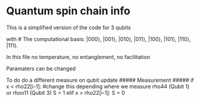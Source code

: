 # Quantum spin chain info
This is a simplified version of the code for 3 qubits

with # The computational basis: |000⟩, |001⟩, |010⟩, |011⟩, |100⟩, |101⟩, |110⟩, |111⟩.

In this file no temperature, no entanglement, no facilitation

Paramaters can be changed

To do do a different measure on qubit update ##### Measurement #####
if x < rho22[i-1]: #change this depending where we measure rho44 (Qubit 1) or rhoo11 (Qubit 3)
    S = 1
elif x > rho22[i-1]:
    S = 0

